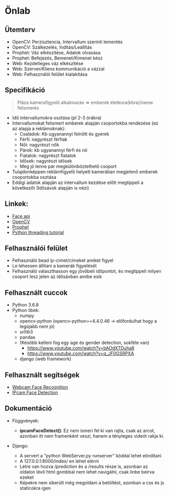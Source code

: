 # Önlab
## Ütemterv
- OpenCV: Perzisztencia, Intervallum szerinti lementés
- OpenCV: Szálkezelés, Indítás/Leállítás
- Prophet: Váz elkészítése, Adatok olvasása
- Prophet: Befejezés, Bemenet/Kimenet kész
- Web: Kezdetleges váz elkészítése
- Web: Szerver/Kliens kommunikáció a vázzal
- Web: Felhasználói felület kialakítása
## Specifikáció
> Pláza kamerafigyelő alkalmazás => emberek életkora(kbra)/neme felismerés
- Idő intervallumokra osztása (pl 2-3 órákra)
- Intervallumokat felismert emberek alapján csoportokba rendezése (ez az alapja a reklámoknak):
	- Családok: Kb ugyanannyi felnőtt és gyerek
	- Férfi: nagyrészt férfiak
	- Női: nagyrészt nők
	- Párok: kb ugyanannyi férfi és nő
	- Fiatalok: nagyrészt fiatalok
	- Idősek: nagyrészt idősek
	- Még jó lenne pár megkülönböztethető csoport
- Tulajdonképpen reklámfigyelő helyett kamerában megjelenő emberek csoportokba osztása
- Eddigi adatok alapján az intervallum kezdése előtt megtippeli a következőt (Idősávok alapján is nézi)
## Linkek:
- [Face api](https://github.com/justadudewhohacks/face-api.js)
- [OpenCV](https://www.youtube.com/watch?v=oXlwWbU8l2o)
- [Prophet](https://facebook.github.io/prophet/)
- [Python threading tutorial](https://realpython.com/intro-to-python-threading/)

## Felhasználói felület
- Felhasználó bead ip-címet/címeket amiket figyel
- Le lehessen állítani a kamerák figyelését
- Felhasználó választhasson egy jövőbeli időpontot, és megtippeli milyen csoport lesz jelen az idősávban amibe esik

## Felhasznált cuccok
- Python 3.6.8
- Python libek:
	- numpy
	- opencv-python (opencv-python==4.4.0.46 -> előfordulhat hogy a legújabb nem jó)
	- urllib3
	- pandas
	- (Később kelleni fog egy age és gender detection, sokféle van)
		- https://www.youtube.com/watch?v=bAOdXTDuha8
		- https://www.youtube.com/watch?v=q_JF0GSRPXA
	- django (web framework)
	
## Felhasznált segítségek
- [Webcam Face Recognition](https://www.youtube.com/watch?v=lC_y8wD7F3Y)
- [IPcam Face Detection](https://www.youtube.com/watch?v=0hT2cGSqPfk)

## Dokumentáció
- Függvények:
	- **ipcamFaceDetect()**: Ez nem ismeri fel ki van rajta, csak az arcot, azonban itt nem framenként veszi, hanem a tényleges videót rakja ki.

- Django:
	- A servert a "python WebServer.py runserver" kóddal lehet elindítani
	- A 127.0.0.1:8000/index/ en lehet elérni
	- Létre van hozva /prediction és a /results része is, azonban az oldalon lévő html gombbal nem lehet navigálni, csak linbe beírva ezeket
	- Képekre nem sikerült még megoldani a betöltést, azonban a css és js staticokra igen
